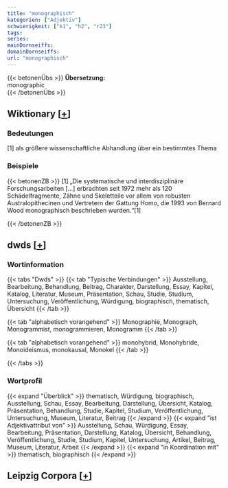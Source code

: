 ```yaml
---
title: "monographisch"
kategorien: ["Adjektiv"]
schwierigkeit: ["k1", "h2", "r23"]
tags:
series:
mainDornseiffs:
domainDornseiffs:
url: "monographisch"
---
```


{{< betonenÜbs >}}
**Übersetzung:**  
monographic  
{{< /betonenÜbs >}}

## Wiktionary [[+](https://de.wiktionary.org/wiki/monographisch)]

### Bedeutungen
[1] als größere wissenschaftliche Abhandlung über ein bestimmtes Thema  

### Beispiele
{{< betonenZB >}}
[1] „Die systematische und interdisziplinäre Forschungsarbeiten […] erbrachten seit 1972 mehr als 120 Schädelfragmente, Zähne und Skeletteile vor allem von robusten Australopithecinen und Vertretern der Gattung Homo, die 1993 von Bernard Wood monographisch beschrieben wurden.“[1]  

{{< /betonenZB >}}


## dwds [[+](https://www.dwds.de/wb/monographisch)]

### Wortinformation
{{< tabs "Dwds" >}}
{{< tab "Typische Verbindungen" >}}
Ausstellung, Bearbeitung, Behandlung, Beitrag, Charakter, Darstellung, Essay, Kapitel, Katalog, Literatur, Museum, Präsentation, Schau, Studie, Studium, Untersuchung, Veröffentlichung, Würdigung, biographisch, thematisch, Übersicht
{{< /tab >}}

{{< tab "alphabetisch vorangehend" >}}
Monographie, Monograph, Monogrammist, monogrammieren, Monogramm
{{< /tab >}}

{{< tab "alphabetisch vorangehend" >}}
monohybrid, Monohybride, Monoideismus, monokausal, Monokel
{{< /tab >}}

{{< /tabs >}}

### Wortprofil
{{< expand "Überblick" >}} thematisch, Würdigung, biographisch, Ausstellung, Schau, Essay, Bearbeitung, Darstellung, Übersicht, Katalog, Präsentation, Behandlung, Studie, Kapitel, Studium, Veröffentlichung, Untersuchung, Museum, Literatur, Beitrag {{< /expand >}}
{{< expand "ist Adjektivattribut von" >}} Ausstellung, Schau, Würdigung, Essay, Bearbeitung, Präsentation, Darstellung, Katalog, Übersicht, Behandlung, Veröffentlichung, Studie, Studium, Kapitel, Untersuchung, Artikel, Beitrag, Museum, Literatur, Arbeit {{< /expand >}}
{{< expand "in Koordination mit" >}} thematisch, biographisch {{< /expand >}}

## Leipzig Corpora [[+](https://corpora.uni-leipzig.de/en/res?word=monographisch&corpusId=deu_newscrawl-public_2018)]

